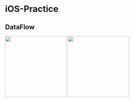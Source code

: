 # iOS-Practice

<!-- <img src="" width="200"> -->

## DataFlow

<img src="https://user-images.githubusercontent.com/98605631/219977561-0fd8f948-b267-4768-b1cc-01ca977c4ca2.png" width="200"> <img src="https://user-images.githubusercontent.com/98605631/219977559-c22c2e7d-2af4-4a73-a806-33f59b9e77ba.png" width="200">
